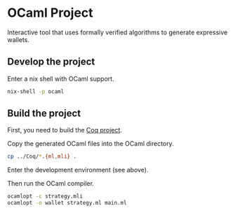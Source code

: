 # OCaml Project

Interactive tool that uses formally verified algorithms to generate expressive wallets.

## Develop the project

Enter a nix shell with OCaml support.

```bash
nix-shell -p ocaml
```

## Build the project

First, you need to build the [Coq project](https://github.com/uncomputable/expressive-wallet/blob/master/Coq).

Copy the generated OCaml files into the OCaml directory.

```bash
cp ../Coq/*.{ml,mli} .
```

Enter the development environment (see above).

Then run the OCaml compiler.

```bash
ocamlopt -c strategy.mli
ocamlopt -o wallet strategy.ml main.ml
```
